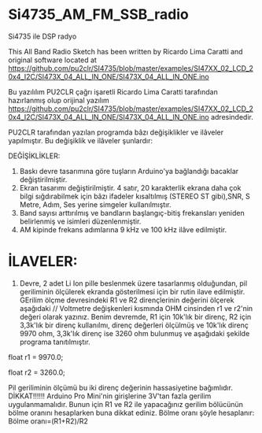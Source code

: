# Si4735_AM_FM_SSB_radio
Si4735 ile DSP radyo

This All Band Radio Sketch has been written by Ricardo Lima Caratti and original software located at https://github.com/pu2clr/SI4735/blob/master/examples/SI47XX_02_LCD_20x4_I2C/SI473X_04_ALL_IN_ONE/SI473X_04_ALL_IN_ONE.ino

Bu yazılılım PU2CLR çağrı işaretli Ricardo Lima Caratti tarafından hazırlanmış olup orijinal yazılım https://github.com/pu2clr/SI4735/blob/master/examples/SI47XX_02_LCD_20x4_I2C/SI473X_04_ALL_IN_ONE/SI473X_04_ALL_IN_ONE.ino adresindedir.
  
  PU2CLR tarafından yazılan programda bâzı değişiklikler ve ilâveler yapılmıştır. Bu değişiklik ve ilâveler şunlardır:
  
  DEĞİŞİKLİKLER:
  1) Baskı devre tasarımına göre tuşların Arduino'ya bağlandığı bacaklar değiştirilmiştir.
  2) Ekran tasarımı değiştirilmiştir. 4 satır, 20 karakterlik ekrana daha çok bilgi sığdırabilmek için bâzı ifadeler kısaltılmış (STEREO ST gibi),SNR, S Metre,
  Adım, Ses yerine simgeler kullanılmıştır.
  3) Band sayısı arttırılmış ve bandların başlangıç-bitiş frekansları yeniden belirlenmiş ve isimleri düzenlenmiştir.
  4) AM kipinde frekans adımlarına 9 kHz ve 100 kHz ilâve edilmiştir.
  
  İLAVELER:
  =======
 1) Devre, 2 adet Li Ion pille beslenmek üzere tasarlanmış olduğundan, pil geriliminin ölçülerek ekranda gösterilmesi için bir rutin ilave edilmiştir.
  GErilim ölçme devresindeki R1 ve R2 dirençlerinin değerini ölçerek aşağıdaki
  // Voltmetre değişkenleri kısmında OHM cinsinden r1 ve r2'nin değeri olarak yazınız. Benim devremde, R1 için 10k'lık bir direnç, R2 için 3,3k'lık bir
  direnç kullanılmı, direnç değerleri ölçülmüş ve 10k'lık direnç 9970 ohm, 3,3k'lık direnç ise 3260 ohm bulunmuş ve aşağıdaki şekilde
  programa tanıtılmıştır. 
  

float r1 = 9970.0;

float r2 = 3260.0;

Pil geriliminin ölçümü bu iki direnç değerinin hassasiyetine bağımlıdır.
DİKKAT!!!!!!
Arduino Pro Mini'nin girişlerine 3V'tan fazla gerilim uygulanmamalıdır. Bunun için R1 ve R2 ile yapacağınız gerilim bölücünün bölme oranını
hesaplarken buna dikkat ediniz. Bölme oranı şöyle hesaplanır:
Bölme oranı=(R1+R2)/R2
